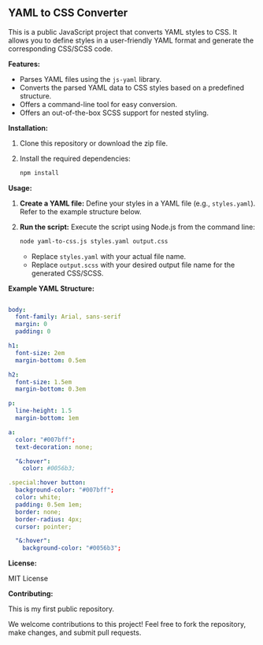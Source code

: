 ## YAML to CSS Converter

This is a public JavaScript project that converts YAML styles to CSS. It allows you to define styles in a user-friendly YAML format and generate the corresponding CSS/SCSS code.

**Features:**

* Parses YAML files using the `js-yaml` library.
* Converts the parsed YAML data to CSS styles based on a predefined structure.
* Offers a command-line tool for easy conversion.
* Offers an out-of-the-box SCSS support for nested styling.

**Installation:**

1. Clone this repository or download the zip file.
2. Install the required dependencies:

   ```bash
   npm install
   ```

**Usage:**

1. **Create a YAML file:** Define your styles in a YAML file (e.g., `styles.yaml`). Refer to the example structure below.
2. **Run the script:** Execute the script using Node.js from the command line:

   ```bash
   node yaml-to-css.js styles.yaml output.css
   ```

   - Replace `styles.yaml` with your actual file name.
   - Replace `output.scss` with your desired output file name for the generated CSS/SCSS.

**Example YAML Structure:**

```yaml

body:
  font-family: Arial, sans-serif
  margin: 0
  padding: 0

h1:
  font-size: 2em
  margin-bottom: 0.5em

h2:
  font-size: 1.5em
  margin-bottom: 0.3em

p:
  line-height: 1.5
  margin-bottom: 1em

a:
  color: "#007bff";
  text-decoration: none;

  "&:hover":
    color: #0056b3;

.special:hover button:
  background-color: "#007bff";
  color: white;
  padding: 0.5em 1em;
  border: none;
  border-radius: 4px;
  cursor: pointer;

  "&:hover":
    background-color: "#0056b3";
```

**License:**

MIT License

**Contributing:**

This is my first public repository.

We welcome contributions to this project! Feel free to fork the repository, make changes, and submit pull requests.
